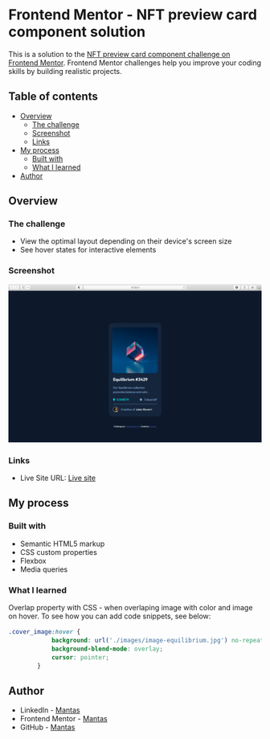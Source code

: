 # Frontend Mentor - NFT preview card component solution

This is a solution to the [NFT preview card component challenge on Frontend Mentor](https://www.frontendmentor.io/challenges/nft-preview-card-component-SbdUL_w0U). Frontend Mentor challenges help you improve your coding skills by building realistic projects. 

## Table of contents

- [Overview](#overview)
  - [The challenge](#the-challenge)
  - [Screenshot](#screenshot)
  - [Links](#links)
- [My process](#my-process)
  - [Built with](#built-with)
  - [What I learned](#what-i-learned)
- [Author](#author)

## Overview

### The challenge

- View the optimal layout depending on their device's screen size
- See hover states for interactive elements

### Screenshot

![](./design/screenshot.png)


### Links

- Live Site URL: [Live site](https://mantasgarlauskas.github.io/nft-preview-card-component/)

## My process

### Built with

- Semantic HTML5 markup
- CSS custom properties
- Flexbox
- Media queries

### What I learned

Overlap property with CSS - when overlaping image with color and image on hover.
To see how you can add code snippets, see below:

```css
.cover_image:hover {
            background: url('./images/image-equilibrium.jpg') no-repeat center/cover, url('./images/icon-view.svg') no-repeat center hsla(178, 100%, 50%, 0.5);
            background-blend-mode: overlay;
            cursor: pointer;
        }
```

## Author

- LinkedIn - [Mantas](https://www.linkedin.com/in/mantasgarlauskas/)
- Frontend Mentor - [Mantas](https://www.frontendmentor.io/profile/MantasGarlauskas)
- GitHub - [Mantas](https://github.com/MantasGarlauskas)
